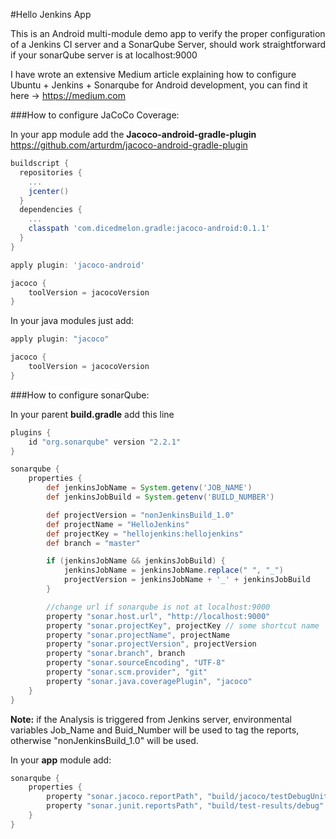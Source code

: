 #Hello Jenkins App

This is an Android multi-module demo app to verify the proper configuration of a Jenkins CI server and a SonarQube Server, should work straightforward if your sonarQube server is at localhost:9000

I have wrote an extensive Medium article explaining how to configure Ubuntu + Jenkins + Sonarqube for Android development, you can find it here -> https://medium.com


###How to configure JaCoCo Coverage:

In your app module add the **Jacoco-android-gradle-plugin** https://github.com/arturdm/jacoco-android-gradle-plugin

```groovy
buildscript {
  repositories {
    ...
    jcenter()
  }
  dependencies {
    ...
    classpath 'com.dicedmelon.gradle:jacoco-android:0.1.1'
  }
}

apply plugin: 'jacoco-android'

jacoco {
    toolVersion = jacocoVersion
}
```

In your java modules just add:

```groovy
apply plugin: "jacoco"

jacoco {
    toolVersion = jacocoVersion
}
```



###How to configure sonarQube:

In your parent **build.gradle** add this line

```groovy
plugins {
    id "org.sonarqube" version "2.2.1"
}

sonarqube {
    properties {
        def jenkinsJobName = System.getenv('JOB_NAME')
        def jenkinsJobBuild = System.getenv('BUILD_NUMBER')

        def projectVersion = "nonJenkinsBuild_1.0"
        def projectName = "HelloJenkins"
        def projectKey = "hellojenkins:hellojenkins"
        def branch = "master"

        if (jenkinsJobName && jenkinsJobBuild) {
            jenkinsJobName = jenkinsJobName.replace(" ", "_")
            projectVersion = jenkinsJobName + '_' + jenkinsJobBuild
        }

        //change url if sonarqube is not at localhost:9000
        property "sonar.host.url", "http://localhost:9000"
        property "sonar.projectKey", projectKey // some shortcut name
        property "sonar.projectName", projectName
        property "sonar.projectVersion", projectVersion
        property "sonar.branch", branch
        property "sonar.sourceEncoding", "UTF-8"
        property "sonar.scm.provider", "git"
        property "sonar.java.coveragePlugin", "jacoco"
    }
}
```

**Note:** if the Analysis is triggered from Jenkins server, environmental variables Job_Name and Buid_Number will be used to tag
the reports, otherwise "nonJenkinsBuild_1.0" will be used.

In your **app** module add:

```groovy
sonarqube {
    properties {
        property "sonar.jacoco.reportPath", "build/jacoco/testDebugUnitTest.exec"
        property "sonar.junit.reportsPath", "build/test-results/debug"
    }
}
```


